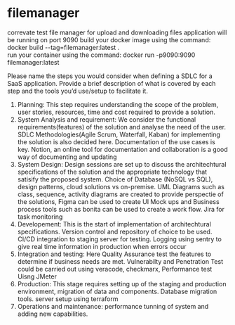 # filemanager
correvate test file manager for upload and downloading files
application will be running on port 9090
build your docker image using the command: docker build --tag=filemanager:latest .  
run your container using the command: docker run -p9090:9090 filemanager:latest

Please name the steps you would consider when defining a SDLC for a SaaS application. Provide a brief description of what is covered by each step and the tools you’d use/setup to facilitate it.
1. Planning: This step requires understanding the scope of the problem, user stories, resources, time and cost required to provide a solution.
2. System Analysis and requirement: We consider the functional requirements(features) of the solution and analyse the need of the user. SDLC Methodologies(Agile Scrum, Waterfall, Kaban) for implementing the solution is also decided here. Documentation of the use cases is key. Notion, an online tool for documentation and collaboration is a good way of documenting and updating
3. System Design: Design sessions are set up to discuss the architechtural specifications of the solution and the appropriate technology that satisify the proposed system. Choice of Database (NoSQL vs SQL), design patterns, cloud solutions vs on-premise. UML Diagrams such as class, sequence, activity diagrams are created to provide perspectie of the solutions, Figma can be used to create UI Mock ups and Business process tools such as bonita can be used to create a work flow. Jira for task monitoring
4. Developement: This is the start of implementation of architechtural specifications. Version control and repository of choice to be used. CI/CD integration to staging server for testing. Logging using sentry to give real time information in production when errors occur
5. Integration and testing: Here Quality Assurance test the features to determine if business needs are met. Vulnerabilty and Penetration Test could be carried out using veracode, checkmarx, Performance test Uisng JMeter
6. Production: This stage requires setting up of the staging and production environment, migration of data and components. Database migration tools. server setup using terraform
7. Operations and maintenance: performance tunning of system and adding new capabilities. 

